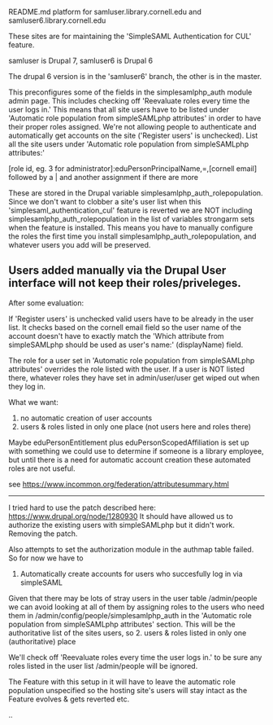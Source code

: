 README.md
platform for samluser.library.cornell.edu and samluser6.library.cornell.edu

These sites are for maintaining the 'SimpleSAML Authentication for CUL' feature.

samluser is Drupal 7, samluser6 is Drupal 6

The drupal 6 version is in the 'samluser6' branch, the other is in the master.

This preconfigures some of the fields in the simplesamlphp_auth module admin page.
This includes checking off 'Reevaluate roles every time the user logs in.' This means that all site users have to be listed under 'Automatic role population from simpleSAMLphp attributes' in order to have their proper roles assigned. We're not allowing people to authenticate and automatically get accounts on the site ('Register users' is unchecked).
List all the site users under 'Automatic role population from simpleSAMLphp attributes:'

[role id, eg. 3 for administrator]:eduPersonPrincipalName,=,[cornell email]
followed by a | and another assignment if there are more

These are stored in the Drupal variable simplesamlphp_auth_rolepopulation. Since we don't want to clobber a site's user list when this 'simplesaml_authentication_cul' feature is reverted we are NOT including simplesamlphp_auth_rolepopulation in the list of variables strongarm sets when the feature is installed. This means you have to manually configure the roles the first time you install simplesamlphp_auth_rolepopulation, and whatever users you add will be preserved.

Users added manually via the Drupal User interface will not keep their roles/priveleges.
----------

After some evaluation:

If 'Register users' is unchecked valid users have to be already in the user list. It checks based on the cornell email field so the user name of the account doesn't have to exactly match the 'Which attribute from simpleSAMLphp should be used as user's name:' (displayName) field.

The role for a user set in 'Automatic role population from simpleSAMLphp attributes' overrides the role listed with the user. If a user is NOT listed there, whatever roles they have set in admin/user/user get wiped out when they log in.

What we want:
1. no automatic creation of user accounts
2. users & roles listed in only one place (not users here and roles there)

Maybe eduPersonEntitlement plus eduPersonScopedAffiliation is set up with something we could use to determine if someone is a library employee, but until there is a need for automatic account creation these automated roles are not useful.

see https://www.incommon.org/federation/attributesummary.html

---------

I tried hard to use the patch described here: https://www.drupal.org/node/1280930
It should have allowed us to authorize the existing users with simpleSAMLphp but it didn't work. Removing the patch.

Also attempts to set the authorization module in the authmap table failed.
So for now we have to
1. Automatically create accounts for users who succesfully log in via simpleSAML

Given that there may be lots of stray users in the user table /admin/people we can avoid looking at all of them by assigning roles to the users who need them in /admin/config/people/simplesamlphp_auth in the 'Automatic role population from simpleSAMLphp attributes' section. This will be the authoritative list of the sites users, so
2. users & roles listed in only one (authoritative) place

We'll check off 'Reevaluate roles every time the user logs in.' to be sure any roles listed in the user list /admin/people will be ignored.

The Feature with this setup in it will have to leave the automatic role population unspecified so the hosting site's users will stay intact as the Feature evolves & gets reverted etc.

..
